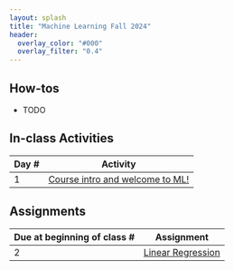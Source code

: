 ```yaml
---
layout: splash
title: "Machine Learning Fall 2024"
header:
  overlay_color: "#000"
  overlay_filter: "0.4"
---
```


## How-tos

* TODO

## In-class Activities

| Day # | Activity                                                                      |
|-------|-------------------------------------------------------------------------------|
| 1     | [Course intro and welcome to ML!](activities/day01)                            |


##  Assignments

| Due at beginning of class # | Assignment                                                              |
|-----------------------------|-------------------------------------------------------------------------|
| 2                           | [Linear Regression](assignments/assignment01/assignment01)    |
